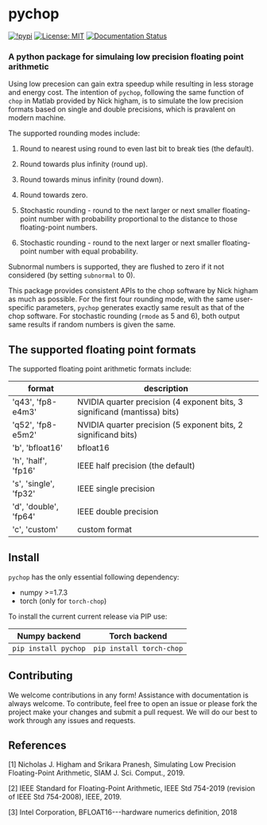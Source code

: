 # pychop

[![!pypi](https://img.shields.io/pypi/v/pychop?color=greenyellow)](https://pypi.org/project/pychop/)
[![License: MIT](https://img.shields.io/badge/License-MIT-black.svg)](https://opensource.org/licenses/MIT)
[![Documentation Status](https://readthedocs.org/projects/xinye-chen/badge/?version=latest)](https://xinye-chen.readthedocs.io/en/latest/?badge=latest)

### A python package for simulaing low precision floating point arithmetic

Using low precesion can gain extra speedup while resulting in less storage and energy cost.  The intention of ``pychop``, following the same function of ``chop`` in Matlab provided by Nick higham, is to simulate the low precision formats based on single and double precisions, which is pravalent on modern machine. 


The supported rounding modes include:

1. Round to nearest using round to even last bit to break ties
  (the default).

2. Round towards plus infinity (round up).

3. Round towards minus infinity (round down).

4. Round towards zero.

5. Stochastic rounding - round to the next larger or next smaller
  floating-point number with probability proportional to
  the distance to those floating-point numbers.

6. Stochastic rounding - round to the next larger or next smaller 
  floating-point number with equal probability.

Subnormal numbers is supported, they are flushed to zero if it not considered (by setting `subnormal` to 0).


This package provides consistent APIs to the chop software by Nick higham as much as possible.  For the first four rounding mode,  with the same user-specific parameters, ``pychop`` generates exactly same result as that of the chop software. For stochastic rounding (``rmode`` as 5 and 6), both output same results if random numbers is given the same. 

## The supported floating point formats


The supported floating point arithmetic formats include:

| format | description |
| ------------- | ------------- |
| 'q43', 'fp8-e4m3'         | NVIDIA quarter precision (4 exponent bits, 3 significand (mantissa) bits) |
| 'q52', 'fp8-e5m2'         | NVIDIA quarter precision (5 exponent bits, 2 significand bits) |
|  'b', 'bfloat16'          | bfloat16 |
|  'h', 'half', 'fp16'      | IEEE half precision (the default) |
|  's', 'single', 'fp32'    | IEEE single precision |
|  'd', 'double', 'fp64'    | IEEE double precision |
|  'c', 'custom'            | custom format |


## Install

``pychop`` has the only essential following dependency:

- numpy >=1.7.3
- torch (only for ``torch-chop``)

To install the current current release via PIP use:

 Numpy backend | Torch backend
:---:|:---:
`pip install pychop` | `pip install torch-chop` 


## Contributing
We welcome contributions in any form! Assistance with documentation is always welcome. To contribute, feel free to open an issue or please fork the project make your changes and submit a pull request. We will do our best to work through any issues and requests.

## References

[1] Nicholas J. Higham and Srikara Pranesh, Simulating Low Precision Floating-Point Arithmetic, SIAM J. Sci. Comput., 2019.

[2] IEEE Standard for Floating-Point Arithmetic, IEEE Std 754-2019 (revision of IEEE Std 754-2008), IEEE, 2019.

[3] Intel Corporation, BFLOAT16---hardware numerics definition,  2018
